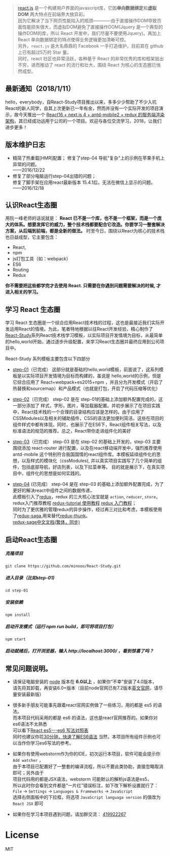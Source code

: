 > [react.js](https://github.com/facebook/react) 是一个构建用户界面的javascript库，它因**单向数据绑定**和**虚拟 DOM** 两大特点在前端界大放异彩。  
因为它解决了当下网页性能陷入的瓶颈————由于直接操作DOM导致页面性能损失很大，而虚拟DOM避免了直接操作DOM(Jquery 是一个典型的操作DOM的库，所以 React 开发中，我们尽量不要使用Jquery)。再加上   React 单向数据绑定的特点使得业务逻辑更加清晰可控。  
另外，`react.js` 是大名鼎鼎的 Facebook 一手打造维护，目前其在 github 上已有超过5万的 Star 量。  
同时，react 社区也异常活跃，各种基于 React 的非常优秀的库和框架层出不穷，进而推动了 react 的流行和壮大，围绕 React 为核心的生态圈已悄然成型。
## 最新通知（2018/1/11）
hello，everybody，自React-Study项目推出以来，多多少少帮助了不少入坑React的新人同学，自其上次更新已一年有余，然而并没有一个实际开发的项目演示，故今天推出一个 [React16 + next.js 4 + antd-mobile2 + redux 的服务端渲染架构](https://github.com/minooo/react-ssr)，其已经成功运用于公司的一个项目。欢迎与各位交流学习，2018，让我们进步更多！
## 版本维护日志
- 精简了热重载[HMR]配置；
  修复了step-04 导航"复杂"上的示例在苹果手机上异常的问题。   
  ——2016/12/22
- 修复了部分电脑运行step-04出错的问题；  
  修复了脚手架在应用react最新版本 15.4.1后，无法在微信上显示的问题。  
  ——2016/12/18

## 认识React生态圈

用阮一峰老师的话说就是： **React 已不是一个库，也不是一个框架，而是一个庞大的体系。想要发挥它的威力，整个技术栈都要配合它改造。你要学习一整套解决方案，从后端到前端，都是全新的做法。** 时至今日，围绕以React为核心的技术栈也日益成型，它主要包含：

- React,
- npm
- js打包工具（如：webpack）
- ES6
- Routing
- Redux

**你不需要把这些都学完才去使用 React. 只需要在你遇到问题需要解决的时候, 才进入相关的学习。**

## 学习 React 生态圈
学习 React 生态圈是一个综合应用React技术栈的过程，这也是最接近我们实际开发运用React的情境，为此，笔者特地根据以往React开发经验，精心制作了[React-Study](https://github.com/minooo/React-Study)系列React技术栈学习模板，以实际项目开发情境为目标，从最简单的hello,world开始，通过逐步升级配置，来学习React生态圈并最终应用到公司项目中。

React-Study 系列模板主要包含以下四部分

- [step-01](https://github.com/minooo/React-Study/tree/master/step-01)（已完成）
这部分就是基础的hello,world模板，前面说了，这系列模板是以实际项目开发情境为目标而构建的，虽说是  hello,world的示例，但是它综合应用了 React+webpack+es2015+npm ，并且分为开发模式（开启了热替换和sourcemap）和产品模式（也就是打包，开启了代码压缩等优化）

- [step-02](https://github.com/minooo/React-Study/tree/master/step-02)（已完成）
step-02 是在 step-01的基础上添加额外配置完成的，这一部分添加了 样式，字形，图片，等加载器配置。并初步展示了在项目实践中，React技术栈的一个合理的目录结构应该是怎样的。由于应用了CSSModules以及相关的辅助插件，CSS的语法更加便利简洁，这些在项目的组件样式中都有体现。同时，也展示了在ES6下，React组件相关写法，以及标准语法的规范的推荐。总之，React带你走进组件化的美好

- [step-03](https://github.com/minooo/React-Study/tree/master/step-03)（已完成）
step-03 是在 step-02 的基础上开发的，step-03 主要围绕添加 react-router 进行配置，以及在react移动端开发中，强烈推荐使用antd-mobile 这个特别符合我国国情的react组件库。本模板延续组件化的思想，以及样式的模块化（cssModules), 并以真实项目实践写了几个简单的组件，包括底部导航，好店列表，以及下拉菜单等。 目的就是展示下，在真实项目中，组件化的思想是如何实践的。

- [step-04](https://github.com/minooo/React-Study/tree/master/step-04) (已完成）
step-04 是在 step-03 的基础上添加额外配置完成，为了更好的解决react中组件之间的数据传递，  
此模板引入了[redux](https://github.com/reactjs/redux)，redux 的三大核心法宝就是 `action`, `reducer`, `store`，  
redux入门推荐教程 [redux-tutorial 使用教程](https://github.com/react-guide/redux-tutorial-cn/blob/master/00_introduction.js) [redux 入门教程](http://www.ruanyifeng.com/blog/2016/09/redux_tutorial_part_one_basic_usages.html)；  
同时为了更优雅的管理redux的异步操作，经过再三对比和考虑，本模板使用了[redux-saga](https://github.com/yelouafi/redux-saga/),用来替代[redux-thunk](https://github.com/gaearon/redux-thunk)。  
[redux-sage中文文档(繁体，同步)](https://neighborhood999.github.io/redux-saga/)  

## 启动React生态圈

##### 克隆项目
    git clone https://github.com/minooo/React-Study.git
    
##### 进入目录（比如step-01)
    cd step-01
    
##### 安装依赖
    npm install
    
##### 启动开发模式（运行 npm run build，即可将项目打包）
    npm start
    
##### 启动就绪后，打开浏览器，输入 http://localhost:3000/ ，看到惊喜了吗？

## 常见问题说明。

- 请保证电脑安装的 [node](http://nodejs.cn/) 版本在 **6.0以上** ，如果你“不幸”安装了4.0版本，  
  请先将其卸载，再安装6.0+版本（目前node官网已有7.2版本[英文官网](https://nodejs.org/en/)，请尽量安装最新版）
  
- 很多新手朋友可能事先跟着react官网实例做了一些练习，用的都是 es5 的语法。  
  而本项目代码采用的都是 es6 的语法，这也是react官网推荐的。如果你对es6语法不太熟悉  
  可以看下[React es5---es6 写法对照表](http://bbs.reactnative.cn/topic/15/react-react-native-%E7%9A%84es5-es6%E5%86%99%E6%B3%95%E5%AF%B9%E7%85%A7%E8%A1%A8)  
  同时也建议你花[30分钟，快速了解ES6语法](https://segmentfault.com/a/1190000004365693)
  当然，本项目所有组件示例也可以当作你学习es6写法的参考。
  
- 如果你有使用webstorm作为你的IDE，初次运行本项目，软件可能会提示你 `Add watcher` ，  
  由于本项目已配置好了一整套的编译流程，所以不要此类协助，直接忽略取消即可；另外由于  
  项目代码用的都是JSX语法，webstorm 可能默认的解析js语法是es5，  
  所以此时你会看到文件都是“一片红”错误标注，如下改下解析设置就行了：  
  `File` -> `Settings` -> `Languages & Frameworks` -> `JavaScript`   
  选择右侧面板中的下拉框，将选项 `JavaScript languaga version` 的值改为 `React JSX` 即可
  
- 如果你在学习本项目遇到问题，请加群交流： [419922267](http://jq.qq.com/?_wv=1027&k=2FnzuGM)

# License
MIT

    
